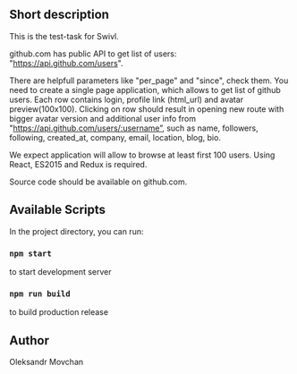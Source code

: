 ## Short description

This is the test-task for Swivl.

github.com has public API to get list of users: "https://api.github.com/users".

There are helpfull parameters like "per_page" and "since", check them.
You need to create a single page application, which allows to get list of github users. 
Each row contains login, profile link (html_url) and avatar preview(100x100). 
Clicking on row should result in opening new route with bigger avatar version and additional user info from "https://api.github.com/users/:username”, such as name, followers, following, created_at, company, email, location, blog, bio.

We expect application will allow to browse at least first 100 users.
Using React, ES2015 and Redux is required.

Source code should be available on github.com.


## Available Scripts

In the project directory, you can run:

### `npm start`

to start development server

### `npm run build`

to build production release

## Author

Oleksandr Movchan